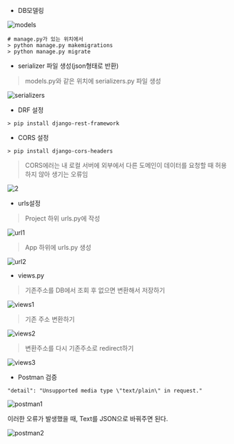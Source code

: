 - DB모델링

![models](C:\Users\kyunkim\Desktop\DevCamp\1주차_개인프로젝트\yoURL_삽질\models.JPG)

```
# manage.py가 있는 위치에서
> python manage.py makemigrations
> python manage.py migrate
```



- serializer 파일 생성(json형태로 반환)

> models.py와 같은 위치에 serializers.py 파일 생성

![serializers](C:\Users\kyunkim\Desktop\DevCamp\1주차_개인프로젝트\yoURL_삽질\serializers.JPG)



- DRF 설정

```
> pip install django-rest-framework
```

- CORS 설정

```
> pip install django-cors-headers
```

> CORS에러는 내 로컬 서버에 외부에서 다른 도메인이 데이터를 요청할 때 허용하지 않아 생기는 오류임

![2](C:\Users\kyunkim\Desktop\DevCamp\1주차_개인프로젝트\yoURL_삽질\2.JPG)



- urls설정

> Project 하위 urls.py에 작성

![url1](C:\Users\kyunkim\Desktop\DevCamp\1주차_개인프로젝트\yoURL_삽질\url1.JPG)



> App 하위에 urls.py 생성

![url2](C:\Users\kyunkim\Desktop\DevCamp\1주차_개인프로젝트\yoURL_삽질\url2.JPG)



- views.py

> 기존주소를 DB에서 조회 후 없으면 변환해서 저장하기

![views1](C:\Users\kyunkim\Desktop\DevCamp\1주차_개인프로젝트\yoURL_삽질\views1.JPG)

> 기존 주소 변환하기

![views2](C:\Users\kyunkim\Desktop\DevCamp\1주차_개인프로젝트\yoURL_삽질\views2.JPG)

> 변환주소를 다시 기존주소로 redirect하기

![views3](C:\Users\kyunkim\Desktop\DevCamp\1주차_개인프로젝트\yoURL_삽질\views3.JPG)





- Postman 검증

```
"detail": "Unsupported media type \"text/plain\" in request."
```

![postman1](C:\Users\kyunkim\Desktop\DevCamp\1주차_개인프로젝트\yoURL_삽질\postman1.JPG)

이러한 오류가 발생했을 때, Text를 JSON으로 바꿔주면 된다.

![postman2](C:\Users\kyunkim\Desktop\DevCamp\1주차_개인프로젝트\yoURL_삽질\postman2.JPG)